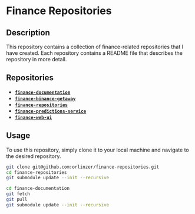 # Finance Repositories

## Description

This repository contains a collection of finance-related repositories that I have created. Each repository contains a README file that describes the repository in more detail.

## Repositories

- [**`finance-documentation`**](https://github.com/orlinzer/finance-documentation)
- [**`finance-binance-getaway`**](https://github.com/orlinzer/finance-binance-getaway)
- [**`finance-repositories`**](https://github.com/orlinzer/finance-repositories)
- [**`finance-predictions-service`**](https://github.com/orlinzer/finance-predictions-service)
- [**`finance-web-ui`**](https://github.com/orlinzer/finance-web-ui)

## Usage

To use this repository, simply clone it to your local machine and navigate to the desired repository.

```bash
git clone git@github.com:orlinzer/finance-repositories.git
cd finance-repositories
git submodule update --init --recursive
```

```bash
cd finance-documentation
git fetch
git pull
git submodule update --init --recursive
```
